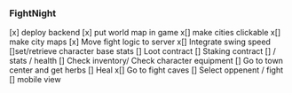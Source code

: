 ### FightNight

[x] deploy backend
[x] put world map in game
x[] make cities clickable
x[] make city maps
[x] Move fight logic to server
x[] Integrate swing speed
[]set/retrieve character base stats
[] Loot contract
[] Staking contract
[] / stats / health
[] Check inventory/ Check character equipment
[] Go to town center and get herbs
[] Heal
x[] Go to fight caves
[] Select oppenent / fight
[] mobile view
